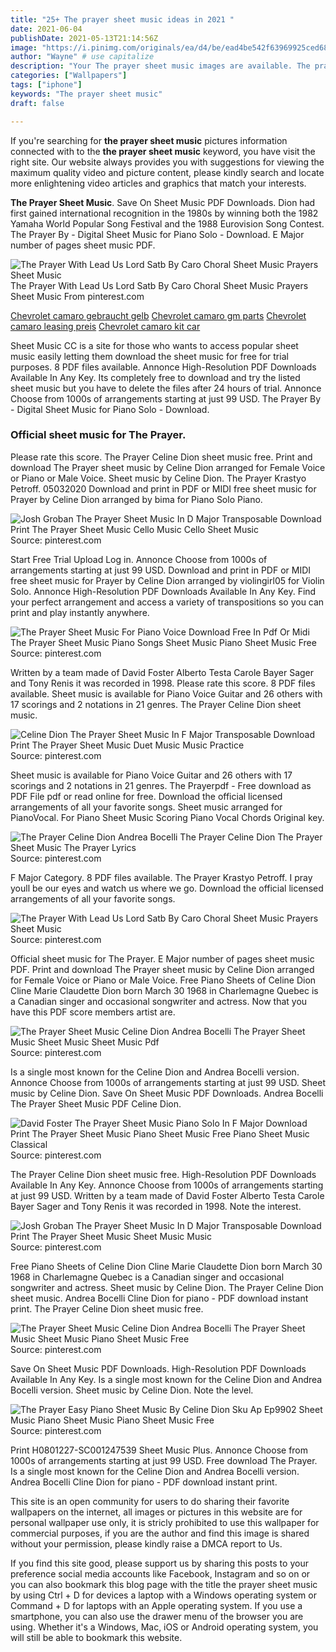 ```yaml
---
title: "25+ The prayer sheet music ideas in 2021 "
date: 2021-06-04
publishDate: 2021-05-13T21:14:56Z
image: "https://i.pinimg.com/originals/ea/d4/be/ead4be542f63969925ced680be7e4525.jpg"
author: "Wayne" # use capitalize
description: "Your The prayer sheet music images are available. The prayer sheet music are a topic that is being searched for and liked by netizens today. You can Find and Download the The prayer sheet music files here. Download all royalty-free photos and vectors."
categories: ["Wallpapers"]
tags: ["iphone"]
keywords: "The prayer sheet music"
draft: false

---
```


If you're searching for **the prayer sheet music** pictures information connected with to the **the prayer sheet music** keyword, you have visit the right  site.  Our website always  provides you with  suggestions  for viewing  the maximum  quality video and picture  content, please kindly search and locate more enlightening video articles and graphics  that match your interests.

**The Prayer Sheet Music**. Save On Sheet Music PDF Downloads. Dion had first gained international recognition in the 1980s by winning both the 1982 Yamaha World Popular Song Festival and the 1988 Eurovision Song Contest. The Prayer By - Digital Sheet Music for Piano Solo - Download. E Major number of pages sheet music PDF.

![The Prayer With Lead Us Lord Satb By Caro Choral Sheet Music Prayers Sheet Music](https://i.pinimg.com/originals/4b/e3/e1/4be3e1ae4b3c47270228261f9c8ead3b.png "The Prayer With Lead Us Lord Satb By Caro Choral Sheet Music Prayers Sheet Music")
The Prayer With Lead Us Lord Satb By Caro Choral Sheet Music Prayers Sheet Music From pinterest.com

[Chevrolet camaro gebraucht gelb](/chevrolet-camaro-gebraucht-gelb/)
[Chevrolet camaro gm parts](/chevrolet-camaro-gm-parts/)
[Chevrolet camaro leasing preis](/chevrolet-camaro-leasing-preis/)
[Chevrolet camaro kit car](/chevrolet-camaro-kit-car/)

Sheet Music CC is a site for those who wants to access popular sheet music easily letting them download the sheet music for free for trial purposes. 8 PDF files available. Annonce High-Resolution PDF Downloads Available In Any Key. Its completely free to download and try the listed sheet music but you have to delete the files after 24 hours of trial. Annonce Choose from 1000s of arrangements starting at just 99 USD. The Prayer By - Digital Sheet Music for Piano Solo - Download.

### Official sheet music for The Prayer.

Please rate this score. The Prayer Celine Dion sheet music free. Print and download The Prayer sheet music by Celine Dion arranged for Female Voice or Piano or Male Voice. Sheet music by Celine Dion. The Prayer Krastyo Petroff. 05032020 Download and print in PDF or MIDI free sheet music for Prayer by Celine Dion arranged by bima for Piano Solo Piano.


![Josh Groban The Prayer Sheet Music In D Major Transposable Download Print The Prayer Sheet Music Cello Music Cello Sheet Music](https://i.pinimg.com/originals/12/4e/3a/124e3a54f80009b6dbf7407715326bdd.gif "Josh Groban The Prayer Sheet Music In D Major Transposable Download Print The Prayer Sheet Music Cello Music Cello Sheet Music")
Source: pinterest.com

Start Free Trial Upload Log in. Annonce Choose from 1000s of arrangements starting at just 99 USD. Download and print in PDF or MIDI free sheet music for Prayer by Celine Dion arranged by violingirl05 for Violin Solo. Annonce High-Resolution PDF Downloads Available In Any Key. Find your perfect arrangement and access a variety of transpositions so you can print and play instantly anywhere.

![The Prayer Sheet Music For Piano Voice Download Free In Pdf Or Midi The Prayer Sheet Music Piano Songs Sheet Music Piano Sheet Music Free](https://i.pinimg.com/originals/60/6f/25/606f256e5cbad854ba36c9da7a9592ba.png "The Prayer Sheet Music For Piano Voice Download Free In Pdf Or Midi The Prayer Sheet Music Piano Songs Sheet Music Piano Sheet Music Free")
Source: pinterest.com

Written by a team made of David Foster Alberto Testa Carole Bayer Sager and Tony Renis it was recorded in 1998. Please rate this score. 8 PDF files available. Sheet music is available for Piano Voice Guitar and 26 others with 17 scorings and 2 notations in 21 genres. The Prayer Celine Dion sheet music.

![Celine Dion The Prayer Sheet Music In F Major Transposable Download Print The Prayer Sheet Music Duet Music Music Practice](https://i.pinimg.com/originals/d5/0c/5d/d50c5d66d3d31da1da32cdb64f9f193a.gif "Celine Dion The Prayer Sheet Music In F Major Transposable Download Print The Prayer Sheet Music Duet Music Music Practice")
Source: pinterest.com

Sheet music is available for Piano Voice Guitar and 26 others with 17 scorings and 2 notations in 21 genres. The Prayerpdf - Free download as PDF File pdf or read online for free. Download the official licensed arrangements of all your favorite songs. Sheet music arranged for PianoVocal. For Piano Sheet Music Scoring Piano Vocal Chords Original key.

![The Prayer Celine Dion Andrea Bocelli The Prayer Celine Dion The Prayer Sheet Music The Prayer Lyrics](https://i.pinimg.com/originals/87/b4/c1/87b4c1e03aea6a5acf99931b3de40abc.png "The Prayer Celine Dion Andrea Bocelli The Prayer Celine Dion The Prayer Sheet Music The Prayer Lyrics")
Source: pinterest.com

F Major Category. 8 PDF files available. The Prayer Krastyo Petroff. I pray youll be our eyes and watch us where we go. Download the official licensed arrangements of all your favorite songs.

![The Prayer With Lead Us Lord Satb By Caro Choral Sheet Music Prayers Sheet Music](https://i.pinimg.com/originals/4b/e3/e1/4be3e1ae4b3c47270228261f9c8ead3b.png "The Prayer With Lead Us Lord Satb By Caro Choral Sheet Music Prayers Sheet Music")
Source: pinterest.com

Official sheet music for The Prayer. E Major number of pages sheet music PDF. Print and download The Prayer sheet music by Celine Dion arranged for Female Voice or Piano or Male Voice. Free Piano Sheets of Celine Dion Cline Marie Claudette Dion born March 30 1968 in Charlemagne Quebec is a Canadian singer and occasional songwriter and actress. Now that you have this PDF score members artist are.

![The Prayer Sheet Music Celine Dion Andrea Bocelli The Prayer Sheet Music Sheet Music Sheet Music Pdf](https://i.pinimg.com/564x/cd/e1/8d/cde18d7f9a642fb0673d243548f5b6cb.jpg "The Prayer Sheet Music Celine Dion Andrea Bocelli The Prayer Sheet Music Sheet Music Sheet Music Pdf")
Source: pinterest.com

Is a single most known for the Celine Dion and Andrea Bocelli version. Annonce Choose from 1000s of arrangements starting at just 99 USD. Sheet music by Celine Dion. Save On Sheet Music PDF Downloads. Andrea Bocelli The Prayer Sheet Music PDF Celine Dion.

![David Foster The Prayer Sheet Music Piano Solo In F Major Download Print The Prayer Sheet Music Piano Sheet Music Free Piano Sheet Music Classical](https://i.pinimg.com/originals/b3/99/c8/b399c8b04f50a85100d3668fe0cc50b6.gif "David Foster The Prayer Sheet Music Piano Solo In F Major Download Print The Prayer Sheet Music Piano Sheet Music Free Piano Sheet Music Classical")
Source: pinterest.com

The Prayer Celine Dion sheet music free. High-Resolution PDF Downloads Available In Any Key. Annonce Choose from 1000s of arrangements starting at just 99 USD. Written by a team made of David Foster Alberto Testa Carole Bayer Sager and Tony Renis it was recorded in 1998. Note the interest.

![Josh Groban The Prayer Sheet Music In D Major Transposable Download Print The Prayer Sheet Music Sheet Music Music](https://i.pinimg.com/originals/18/c8/44/18c844eb3eea19a2b5acbd5b13d9c147.gif "Josh Groban The Prayer Sheet Music In D Major Transposable Download Print The Prayer Sheet Music Sheet Music Music")
Source: pinterest.com

Free Piano Sheets of Celine Dion Cline Marie Claudette Dion born March 30 1968 in Charlemagne Quebec is a Canadian singer and occasional songwriter and actress. Sheet music by Celine Dion. The Prayer Celine Dion sheet music. Andrea Bocelli Cline Dion for piano - PDF download instant print. The Prayer Celine Dion sheet music free.

![The Prayer Sheet Music Celine Dion Andrea Bocelli The Prayer Sheet Music Sheet Music Piano Sheet Music Free](https://i.pinimg.com/originals/b9/70/95/b970951fbc386b25c97f77c6a79f3dbb.jpg "The Prayer Sheet Music Celine Dion Andrea Bocelli The Prayer Sheet Music Sheet Music Piano Sheet Music Free")
Source: pinterest.com

Save On Sheet Music PDF Downloads. High-Resolution PDF Downloads Available In Any Key. Is a single most known for the Celine Dion and Andrea Bocelli version. Sheet music by Celine Dion. Note the level.

![The Prayer Easy Piano Sheet Music By Celine Dion Sku Ap Ep9902 Sheet Music Piano Sheet Music Piano Sheet Music Free](https://i.pinimg.com/originals/ea/d4/be/ead4be542f63969925ced680be7e4525.jpg "The Prayer Easy Piano Sheet Music By Celine Dion Sku Ap Ep9902 Sheet Music Piano Sheet Music Piano Sheet Music Free")
Source: pinterest.com

Print H0801227-SC001247539 Sheet Music Plus. Annonce Choose from 1000s of arrangements starting at just 99 USD. Free download The Prayer. Is a single most known for the Celine Dion and Andrea Bocelli version. Andrea Bocelli Cline Dion for piano - PDF download instant print.

This site is an open community for users to do sharing their favorite wallpapers on the internet, all images or pictures in this website are for personal wallpaper use only, it is stricly prohibited to use this wallpaper for commercial purposes, if you are the author and find this image is shared without your permission, please kindly raise a DMCA report to Us.

If you find this site good, please support us by sharing this posts to your preference social media accounts like Facebook, Instagram and so on or you can also bookmark this blog page with the title the prayer sheet music by using Ctrl + D for devices a laptop with a Windows operating system or Command + D for laptops with an Apple operating system. If you use a smartphone, you can also use the drawer menu of the browser you are using. Whether it's a Windows, Mac, iOS or Android operating system, you will still be able to bookmark this website.
